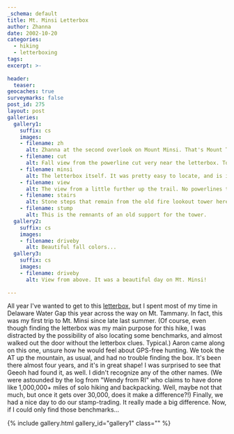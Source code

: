 ```yaml
---
_schema: default
title: Mt. Minsi Letterbox
author: Zhanna
date: 2002-10-20
categories:
  - hiking
  - letterboxing
tags:
excerpt: >- 
  
header:
  teaser:
geocaches: true
surveymarks: false
post_id: 275
layout: post  
galleries:
  gallery1:
    suffix: cs
    images:
    - filename: zh
      alt: Zhanna at the second overlook on Mount Minsi. That's Mount Tammany in the background. There's a letterbox and several geocaches over there; I've found the caches, but I haven't looked for the letterbox yet.
    - filename: cut
      alt: Fall view from the powerline cut very near the letterbox. Too bad those powerlines are there!     
    - filename: minsi
      alt: The letterbox itself. It was pretty easy to locate, and is in great shape after almost four years! It will need a new logbook soon, though.       
    - filename: view
      alt: The view from a little further up the trail. No powerlines this time.  
    - filename: stairs
      alt: Stone steps that remain from the old fire lookout tower here.
    - filename: stump
      alt: This is the remnants of an old support for the tower.   
  gallery2:
    suffix: cs
    images:
    - filename: driveby
      alt: Beautiful fall colors...        
  gallery3:
    suffix: cs
    images:
    - filename: driveby
      alt: View from above. It was a beautiful day on Mt. Minsi!                    
             
---
```


All year I've wanted to get to this [letterbox](https://www.geocities.ws/rainforest/canopy/7962/minsi.htm), but I spent most of my time in Delaware Water Gap this year across the way on Mt. Tammany. In fact, this was my first trip to Mt. Minsi since late last summer. (Of course, even though finding the letterbox was my main purpose for this hike, I was distracted by the possibility of also locating some benchmarks, and almost walked out the door without the letterbox clues. Typical.) Aaron came along on this one, unsure how he would feel about GPS-free hunting. We took the AT up the mountain, as usual, and had no trouble finding the box. It's been there almost four years, and it's in great shape! I was surprised to see that Geeoh had found it, as well. I didn't recognize any of the other names. (We were astounded by the log from "Wendy from RI" who claims to have done like 1,000,000+ miles of solo hiking and backpacking. Well, maybe not that much, but once it gets over 30,000, does it make a difference?!) Finally, we had a nice day to do our stamp-trading. It really made a big difference. Now, if I could only find those benchmarks...


{% include gallery.html gallery_id="gallery1" class="" %}